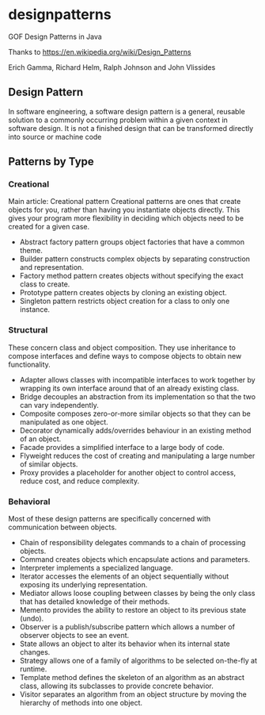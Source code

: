 # designpatterns
GOF Design Patterns in Java

Thanks to 
https://en.wikipedia.org/wiki/Design_Patterns

Erich Gamma, 
Richard Helm, 
Ralph Johnson and John Vlissides


## Design Pattern
In software engineering, a software design pattern is a general, reusable solution to a commonly occurring problem within a given context in software design. It is not a finished design that can be transformed directly into source or machine code



## Patterns by Type
### Creational
Main article: Creational pattern
Creational patterns are ones that create objects for you, rather than having you instantiate objects directly. This gives your program more flexibility in deciding which objects need to be created for a given case.

- Abstract factory pattern groups object factories that have a common theme.
- Builder pattern constructs complex objects by separating construction and representation.
- Factory method pattern creates objects without specifying the exact class to create.
- Prototype pattern creates objects by cloning an existing object.
- Singleton pattern restricts object creation for a class to only one instance.

### Structural
These concern class and object composition. They use inheritance to compose interfaces and define ways to compose objects to obtain new functionality.

- Adapter allows classes with incompatible interfaces to work together by wrapping its own interface around that of an already existing class.
- Bridge decouples an abstraction from its implementation so that the two can vary independently.
- Composite composes zero-or-more similar objects so that they can be manipulated as one object.
- Decorator dynamically adds/overrides behaviour in an existing method of an object.
- Facade provides a simplified interface to a large body of code.
- Flyweight reduces the cost of creating and manipulating a large number of similar objects.
- Proxy provides a placeholder for another object to control access, reduce cost, and reduce complexity.

### Behavioral
Most of these design patterns are specifically concerned with communication between objects.

- Chain of responsibility delegates commands to a chain of processing objects.
- Command creates objects which encapsulate actions and parameters.
- Interpreter implements a specialized language.
- Iterator accesses the elements of an object sequentially without exposing its underlying representation.
- Mediator allows loose coupling between classes by being the only class that has detailed knowledge of their methods.
- Memento provides the ability to restore an object to its previous state (undo).
- Observer is a publish/subscribe pattern which allows a number of observer objects to see an event.
- State allows an object to alter its behavior when its internal state changes.
- Strategy allows one of a family of algorithms to be selected on-the-fly at runtime.
- Template method defines the skeleton of an algorithm as an abstract class, allowing its subclasses to provide concrete behavior.
- Visitor separates an algorithm from an object structure by moving the hierarchy of methods into one object.
